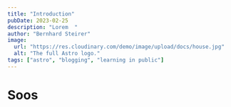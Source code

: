 ```yaml
---
title: "Introduction"
pubDate: 2023-02-25
description: "Lorem  "
author: "Bernhard Steirer"
image:
  url: "https://res.cloudinary.com/demo/image/upload/docs/house.jpg"
  alt: "The full Astro logo."
tags: ["astro", "blogging", "learning in public"]
---
```


# Soos
